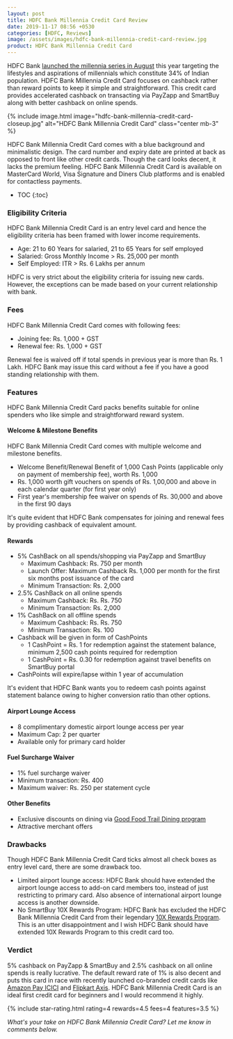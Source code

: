 ```yaml
---
layout: post
title: HDFC Bank Millennia Credit Card Review
date: 2019-11-17 08:56 +0530
categories: [HDFC, Reviews]
image: /assets/images/hdfc-bank-millennia-credit-card-review.jpg
product: HDFC Bank Millennia Credit Card
---
```


HDFC Bank [launched the millennia series in August](/hdfc-bank-millennia-cards-launched/) this year targeting the lifestyles and aspirations of millennials which constitute 34% of Indian population. HDFC Bank Millennia Credit Card focuses on cashback rather than reward points to keep it simple and straightforward. This credit card provides accelerated cashback on transacting via PayZapp and SmartBuy along with better cashback on online spends.

{% include image.html image="hdfc-bank-millennia-credit-card-closeup.jpg" alt="HDFC Bank Millennia Credit Card" class="center mb-3" %}

HDFC Bank Millennia Credit Card comes with a blue background and minimalistic design. The card number and expiry date are printed at back as opposed to front like other credit cards. Though the card looks decent, it lacks the premium feeling. HDFC Bank Millennia Credit Card is available on MasterCard World, Visa Signature and Diners Club platforms and is enabled for contactless payments.

<!-- prettier-ignore -->
* TOC
{:toc}

### Eligibility Criteria

HDFC Bank Millennia Credit Card is an entry level card and hence the eligibility criteria has been framed with lower income requirements.

- Age: 21 to 60 Years for salaried, 21 to 65 Years for self employed
- Salaried: Gross Monthly Income > Rs. 25,000 per month
- Self Employed: ITR > Rs. 6 Lakhs per annum

HDFC is very strict about the eligibility criteria for issuing new cards. However, the exceptions can be made based on your current relationship with bank.

### Fees

HDFC Bank Millennia Credit Card comes with following fees:

- Joining fee: Rs. 1,000 + GST
- Renewal fee: Rs. 1,000 + GST

Renewal fee is waived off if total spends in previous year is more than Rs. 1 Lakh. HDFC Bank may issue this card without a fee if you have a good standing relationship with them.

### Features

HDFC Bank Millennia Credit Card packs benefits suitable for online spenders who like simple and straightforward reward system.

#### Welcome & Milestone Benefits

HDFC Bank Millennia Credit Card comes with multiple welcome and milestone benefits.

- Welcome Benefit/Renewal Benefit of 1,000 Cash Points (applicable only on payment of membership fee), worth Rs. 1,000
- Rs. 1,000 worth gift vouchers on spends of Rs. 1,00,000 and above in each calendar quarter (for first year only)
- First year's membership fee waiver on spends of Rs. 30,000 and above in the first 90 days

It's quite evident that HDFC Bank compensates for joining and renewal fees by providing cashback of equivalent amount.

#### Rewards

- 5% CashBack on all spends/shopping via PayZapp and SmartBuy
  - Maximum Cashback: Rs. 750 per month
  - Launch Offer: Maximum Cashback Rs. 1,000 per month for the first six months post issuance of the card
  - Minimum Transaction: Rs. 2,000
- 2.5% CashBack on all online spends
  - Maximum Cashback: Rs. Rs. 750
  - Minimum Transaction: Rs. 2,000
- 1% CashBack on all offline spends
  - Maximum Cashback: Rs. Rs. 750
  - Minimum Transaction: Rs. 100
- Cashback will be given in form of CashPoints
  - 1 CashPoint = Rs. 1 for redemption against the statement balance, minimum 2,500 cash points required for redemption
  - 1 CashPoint = Rs. 0.30 for redemption against travel benefits on SmartBuy portal
- CashPoints will expire/lapse within 1 year of accumulation

It's evident that HDFC Bank wants you to redeem cash points against statement balance owing to higher conversion ratio than other options.

#### Airport Lounge Access

- 8 complimentary domestic airport lounge access per year
- Maximum Cap: 2 per quarter
- Available only for primary card holder

#### Fuel Surcharge Waiver

- 1% fuel surcharge waiver
- Minimum transaction: Rs. 400
- Maximum waiver: Rs. 250 per statement cycle

#### Other Benefits

- Exclusive discounts on dining via [Good Food Trail Dining program](https://v1.hdfcbank.com/htdocs/common/Good-Food-Trail/index.html)
- Attractive merchant offers

### Drawbacks

Though HDFC Bank Millennia Credit Card ticks almost all check boxes as entry level card, there are some drawback too.

- Limited airport lounge access: HDFC Bank should have extended the airport lounge access to add-on card members too, instead of just restricting to primary card. Also absence of international airport lounge access is another downside.
- No SmartBuy 10X Rewards Program: HDFC Bank has excluded the HDFC Bank Millennia Credit Card from their legendary [10X Rewards Program](/hdfc-smartbuy-10x-rewards-even-more-rewarding-with-december-2019-update/). This is an utter disappointment and I wish HDFC Bank should have extended 10X Rewards Program to this credit card too.

### Verdict

5% cashback on PayZapp & SmartBuy and 2.5% cashback on all online spends is really lucrative. The default reward rate of 1% is also decent and puts this card in race with recently launched co-branded credit cards like [Amazon Pay ICICI](/amazon-pay-icici-bank-credit-card-review/) and [Flipkart Axis](/flipkart-axis-bank-credit-card-review-and-hands-on-experience/). HDFC Bank Millennia Credit Card is an ideal first credit card for beginners and I would recommend it highly.

{% include star-rating.html rating=4 rewards=4.5 fees=4 features=3.5 %}

_What's your take on HDFC Bank Millennia Credit Card? Let me know in comments below._
